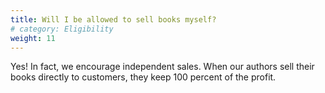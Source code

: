 ```yaml
---
title: Will I be allowed to sell books myself? 
# category: Eligibility
weight: 11
---
```


Yes! In fact, we encourage independent sales. When our authors sell their books directly to customers, they keep 100 percent of the profit. 